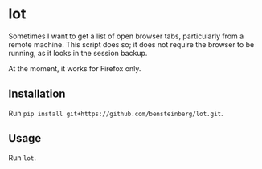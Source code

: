 lot
===

Sometimes I want to get a list of open browser tabs, particularly from
a remote machine. This script does so; it does not require the browser
to be running, as it looks in the session backup.

At the moment, it works for Firefox only.

Installation
------------

Run `pip install git+https://github.com/bensteinberg/lot.git`.

Usage
-----

Run `lot`.
